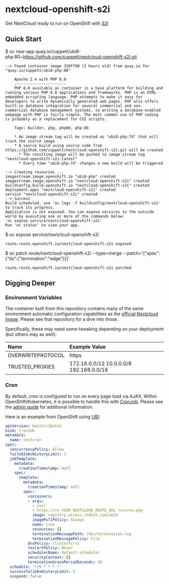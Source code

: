 # nextcloud-openshift-s2i
Get NextCloud ready to run on OpenShift with 
[S2I](https://docs.openshift.com/container-platform/latest/builds/understanding-image-builds.html#build-strategy-s2i_understanding-image-builds)

## Quick Start

$ oc new-app quay.io/cuppett/ubi8-php:80~https://github.com/cuppett/nextcloud-openshift-s2i.git

    --> Found container image 328ff90 (2 hours old) from quay.io for "quay.io/cuppett/ubi8-php:80"
    
        Apache 2.4 with PHP 8.0 
        ----------------------- 
        PHP 8.0 available as container is a base platform for building and running various PHP 8.0 applications and frameworks. PHP is an HTML-embedded scripting language. PHP attempts to make it easy for developers to write dynamically generated web pages. PHP also offers built-in database integration for several commercial and non-commercial database management systems, so writing a database-enabled webpage with PHP is fairly simple. The most common use of PHP coding is probably as a replacement for CGI scripts.
    
        Tags: builder, php, php80, php-80
    
        * An image stream tag will be created as "ubi8-php:74" that will track the source image
        * A source build using source code from https://github.com/cuppett/nextcloud-openshift-s2i.git will be created
          * The resulting image will be pushed to image stream tag "nextcloud-openshift-s2i:latest"
          * Every time "ubi8-php:74" changes a new build will be triggered
    
    --> Creating resources ...
    imagestream.image.openshift.io "ubi8-php" created
    imagestream.image.openshift.io "nextcloud-openshift-s2i" created
    buildconfig.build.openshift.io "nextcloud-openshift-s2i" created
    deployment.apps "nextcloud-openshift-s2i" created
    service "nextcloud-openshift-s2i" created
    --> Success
    Build scheduled, use 'oc logs -f buildconfig/nextcloud-openshift-s2i' to track its progress.
    Application is not exposed. You can expose services to the outside world by executing one or more of the commands below:
    'oc expose service/nextcloud-openshift-s2i'
    Run 'oc status' to view your app.
    
$ oc expose service/nextcloud-openshift-s2i
    
    route.route.openshift.io/nextcloud-openshift-s2i exposed

$ oc patch route/nextcloud-openshift-s2i --type=merge --patch='{"spec":{"tls":{"termination":"edge"}}}'

    route.route.openshift.io/nextcloud-openshift-s2i patched


## Digging Deeper

### Environment Variables

The container built from this repository contains many of the same environment automatic configuration
capabilities as the 
[official Nextcloud image](https://github.com/nextcloud/docker#auto-configuration-via-environment-variables).
Please see that repository for a dive into those.

Specifically, these may need some tweaking depending on your deployment (but others may as well):

| Name               | Example Value                           |
| :-------------     | :----------                             |
| OVERWRITEPROTOCOL  | https                                   | 
| TRUSTED_PROXIES    | 172.16.0.0/12 10.0.0.0/8 192.168.0.0/16 |

### Cron

By default, cron is configured to run on every page load via AJAX.
Within OpenShift/Kubernetes, it is possible to handle
this with 
[CronJob](https://kubernetes.io/docs/concepts/workloads/controllers/cron-jobs/).
Please see the 
[admin guide](https://docs.nextcloud.com/server/20/admin_manual/configuration_server/background_jobs_configuration.html)
for additional information.

Here is an example from OpenShift using [UBI](https://www.redhat.com/en/blog/introducing-red-hat-universal-base-image):

```yaml 
apiVersion: batch/v1beta1
kind: CronJob
metadata:
  name: nextcron
spec:
  concurrencyPolicy: Allow
  failedJobsHistoryLimit: 1
  jobTemplate:
    metadata:
      creationTimestamp: null
    spec:
      template:
        metadata:
          creationTimestamp: null
        spec:
          containers:
          - args:
            - curl
            - https://<< YOUR_NEXTCLOUD_ROUTE_URL >>/cron.php
            image: registry.access.redhat.com/ubi8
            imagePullPolicy: Always
            name: cron
            resources: {}
            terminationMessagePath: /dev/termination-log
            terminationMessagePolicy: File
          dnsPolicy: ClusterFirst
          restartPolicy: Never
          schedulerName: default-scheduler
          securityContext: {}
          terminationGracePeriodSeconds: 30
  schedule: '*/5 * * * *'
  successfulJobsHistoryLimit: 3
  suspend: false

```